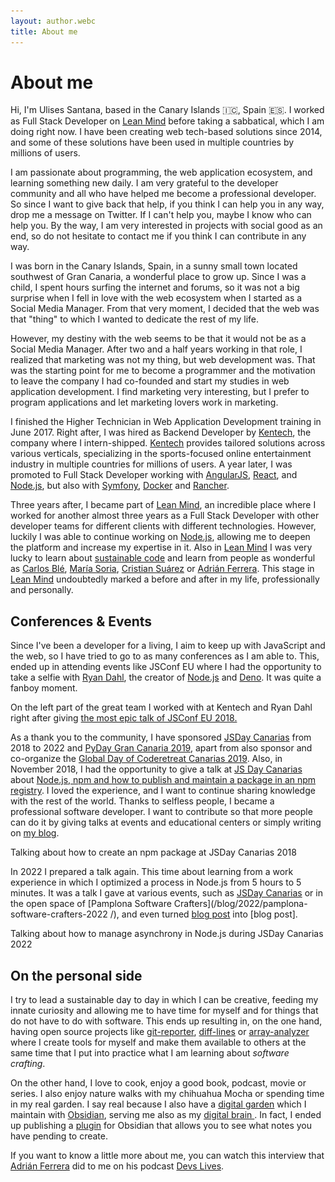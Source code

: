 ```yaml
---
layout: author.webc
title: About me
---
```


# About me

<tldr-section>

Hi, I'm Ulises Santana, based in the Canary Islands 🇮🇨, Spain 🇪🇸. I worked as Full Stack Developer on [Lean Mind](https://leanmind.es) before taking a sabbatical, which I am doing right now. I have been creating web tech-based solutions since 2014, and some of these solutions have been used in multiple countries by millions of users.

I am passionate about programming, the web application ecosystem, and learning something new daily. I am very grateful to the developer community and all who have helped me become a professional developer. So since I want to give back that help, if you think I can help you in any way, drop me a message on Twitter. If I can't help you, maybe I know who can help you. By the way, I am very interested in projects with social good as an end, so do not hesitate to contact me if you think I can contribute in any way.

</tldr-section>

I was born in the Canary Islands, Spain, in a sunny small town located southwest of Gran Canaria, a wonderful place to grow up. Since I was a child, I spent hours surfing the internet and forums, so it was not a big surprise when I fell in love with the web ecosystem when I started as a Social Media Manager. From that very moment, I decided that the web was that "thing" to which I wanted to dedicate the rest of my life.

However, my destiny with the web seems to be that it would not be as a Social Media Manager. After two and a half years working in that role, I realized that marketing was not my thing, but web development was. That was the starting point for me to become a programmer and the motivation to leave the company I had co-founded and start my studies in web application development. I find marketing very interesting, but I prefer to program applications and let marketing lovers work in marketing.

I finished the Higher Technician in Web Application Development training in June 2017. Right after, I was hired as Backend Developer by [Kentech](https://www.kentech-sp.es), the company where I intern-shipped. [Kentech](https://www.kentech-sp.es) provides tailored solutions across various verticals, specializing in the sports-focused online entertainment industry in multiple countries for millions of users. A year later, I was promoted to Full Stack Developer working with [AngularJS](https://angularjs.org), [React](https://reactjs.org), and [Node.js](https://nodejs.org), but also with [Symfony](https://symfony.com/), [Docker](https://www.docker.com) and [Rancher](https://rancher.com).

Three years after, I became part of [Lean Mind](https://leanmind.es), an incredible place where I worked for another almost three years as a Full Stack Developer with other developer teams for different clients with different technologies. However, luckily I was able to continue working on [Node.js](https://nodejs.org), allowing me to deepen the platform and increase my expertise in it. Also in [Lean Mind](https://leanmind.es) I was very lucky to learn about [sustainable code](https://savvily.es/libros/codigo-sostenible/) and learn from people as wonderful as [ Carlos Blé](https://www.carlosble.com/), [María Soria](https://mariasoria.dev/), [Cristian Suárez](https://criskrus.com/) or [Adrián Ferrera](https://adrianferrera.com). This stage in [Lean Mind](https://leanmind.es) undoubtedly marked a before and after in my life, professionally and personally.

## Conferences & Events

Since I've been a developer for a living, I aim to keep up with JavaScript and the web, so I have tried to go to as many conferences as I am able to. This, ended up in attending events like JSConf EU where I had the opportunity to take a selfie with [Ryan Dahl](https://tinyclouds.org/), the creator of [Node.js](https://nodejs.org ) and [Deno](https://deno.land). It was quite a fanboy moment.

<img-caption src="/assets/images/dahl.jpg" alt="At JSConf 2018 with Ryan Dahl">
On the left part of the great team I worked with at Kentech and Ryan Dahl right after giving <a href="https://www.youtube.com/watch?v=M3BM9TB-8yA" >the most epic talk of JSConf EU 2018.</a>
</img-caption>

As a thank you to the community, I have sponsored [JSDay Canarias](https://jsdaycanarias.com) from 2018 to 2022 and [PyDay Gran Canaria 2019](https://pythoncanarias.es/events/pydaygc19), apart from also sponsor and co-organize the [Global Day of Coderetreat Canarias 2019](https://twitter.com/GDCR_Canarias). Also, in November 2018, I had the opportunity to give a talk at [JS Day Canarias](https://2018.jsdaycanarias.com) about [Node.js, npm and how to publish and maintain a package in an npm registry]( https://www.youtube.com/watch?v=Joqdb-oZjC8). I loved the experience, and I want to continue sharing knowledge with the rest of the world. Thanks to selfless people, I became a professional software developer. I want to contribute so that more people can do it by giving talks at events and educational centers or simply writing on [my blog](/blog).

<img-caption src="/assets/images/jsdaycanarias2018.jpg" alt="Photo of Ulises giving a talk at JSDay Canarias 2018">
Talking about how to create an npm package at JSDay Canarias 2018
</img-caption>

In 2022 I prepared a talk again. This time about learning from a work experience in which I optimized a process in Node.js from 5 hours to 5 minutes. It was a talk I gave at various events, such as [JSDay Canarias](https://youtu.be/V4sXNlzJIy8) or in the open space of [Pamplona Software Crafters](/blog/2022/pamplona-software-crafters-2022 /), and even turned [blog post](/blog/2022/how-a-process-happens-in-nodejs-from-5-hours-to-5-minutes) into [blog post].

<img-caption src="/assets/images/jsdaycanarias2022.jpeg" alt="Photo of Ulises giving a talk at JSDay Canarias 2022">
Talking about how to manage asynchrony in Node.js during JSDay Canarias 2022
</img-caption>

## On the personal side

I try to lead a sustainable day to day in which I can be creative, feeding my innate curiosity and allowing me to have time for myself and for things that do not have to do with software. This ends up resulting in, on the one hand, having open source projects like [git-reporter](https://www.npmjs.com/package/git-reporter), [diff-lines](https://www.npmjs.com/package/@ulisesantana/diff-lines) or [array-analyzer](https://ulisesantana.github.io/array-analyzer/) where I create tools for myself and make them available to others at the same time that I put into practice what I am learning about *software crafting*.

On the other hand, I love to cook, enjoy a good book, podcast, movie or series. I also enjoy nature walks with my chihuahua Mocha or spending time in my real garden. I say real because I also have a [digital garden](https://maggieappleton.com/garden-history) which I maintain with [Obsidian](https://obsidian.md/), serving me also as my [digital brain ](https://maggieappleton.com/basb). In fact, I ended up publishing a [plugin](https://github.com/ulisesantana/obsidian-pending-notes) for Obsidian that allows you to see what notes you have pending to create.

If you want to know a little more about me, you can watch this interview that [Adrián Ferrera](https://adrianferrera.com) did to me on his podcast [Devs Lives](https://www.youtube.com/channel/UC8hcSq8ZoFG8hZrZ8XFC7Qw).